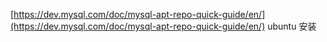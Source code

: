 [https://dev.mysql.com/doc/mysql-apt-repo-quick-guide/en/](https://dev.mysql.com/doc/mysql-apt-repo-quick-guide/en/) ubuntu 安装